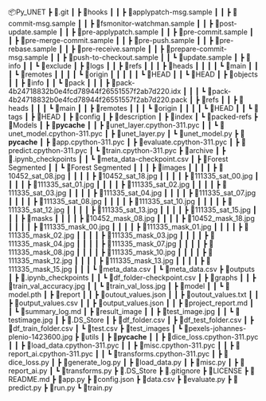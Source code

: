 📦Py_UNET
 ┣ 📂.git
 ┃ ┣ 📂hooks
 ┃ ┃ ┣ 📜applypatch-msg.sample
 ┃ ┃ ┣ 📜commit-msg.sample
 ┃ ┃ ┣ 📜fsmonitor-watchman.sample
 ┃ ┃ ┣ 📜post-update.sample
 ┃ ┃ ┣ 📜pre-applypatch.sample
 ┃ ┃ ┣ 📜pre-commit.sample
 ┃ ┃ ┣ 📜pre-merge-commit.sample
 ┃ ┃ ┣ 📜pre-push.sample
 ┃ ┃ ┣ 📜pre-rebase.sample
 ┃ ┃ ┣ 📜pre-receive.sample
 ┃ ┃ ┣ 📜prepare-commit-msg.sample
 ┃ ┃ ┣ 📜push-to-checkout.sample
 ┃ ┃ ┗ 📜update.sample
 ┃ ┣ 📂info
 ┃ ┃ ┗ 📜exclude
 ┃ ┣ 📂logs
 ┃ ┃ ┣ 📂refs
 ┃ ┃ ┃ ┣ 📂heads
 ┃ ┃ ┃ ┃ ┗ 📜main
 ┃ ┃ ┃ ┗ 📂remotes
 ┃ ┃ ┃ ┃ ┗ 📂origin
 ┃ ┃ ┃ ┃ ┃ ┗ 📜HEAD
 ┃ ┃ ┗ 📜HEAD
 ┃ ┣ 📂objects
 ┃ ┃ ┣ 📂info
 ┃ ┃ ┗ 📂pack
 ┃ ┃ ┃ ┣ 📜pack-4b24718832b0e4fcd78944f26551557f2ab7d220.idx
 ┃ ┃ ┃ ┗ 📜pack-4b24718832b0e4fcd78944f26551557f2ab7d220.pack
 ┃ ┣ 📂refs
 ┃ ┃ ┣ 📂heads
 ┃ ┃ ┃ ┗ 📜main
 ┃ ┃ ┣ 📂remotes
 ┃ ┃ ┃ ┗ 📂origin
 ┃ ┃ ┃ ┃ ┗ 📜HEAD
 ┃ ┃ ┗ 📂tags
 ┃ ┣ 📜HEAD
 ┃ ┣ 📜config
 ┃ ┣ 📜description
 ┃ ┣ 📜index
 ┃ ┗ 📜packed-refs
 ┣ 📂Models
 ┃ ┣ 📂__pycache__
 ┃ ┃ ┣ 📜unet_layer.cpython-311.pyc
 ┃ ┃ ┗ 📜unet_model.cpython-311.pyc
 ┃ ┣ 📜unet_layer.py
 ┃ ┗ 📜unet_model.py
 ┣ 📂__pycache__
 ┃ ┣ 📜app.cpython-311.pyc
 ┃ ┣ 📜evaluate.cpython-311.pyc
 ┃ ┣ 📜predict.cpython-311.pyc
 ┃ ┗ 📜train.cpython-311.pyc
 ┣ 📂archive
 ┃ ┣ 📂.ipynb_checkpoints
 ┃ ┃ ┗ 📜meta_data-checkpoint.csv
 ┃ ┣ 📂Forest Segmented
 ┃ ┃ ┗ 📂Forest Segmented
 ┃ ┃ ┃ ┣ 📂images
 ┃ ┃ ┃ ┃ ┣ 📜10452_sat_08.jpg
 ┃ ┃ ┃ ┃ ┣ 📜10452_sat_18.jpg
 ┃ ┃ ┃ ┃ ┣ 📜111335_sat_00.jpg
 ┃ ┃ ┃ ┃ ┣ 📜111335_sat_01.jpg
 ┃ ┃ ┃ ┃ ┣ 📜111335_sat_02.jpg
 ┃ ┃ ┃ ┃ ┣ 📜111335_sat_03.jpg
 ┃ ┃ ┃ ┃ ┣ 📜111335_sat_04.jpg
 ┃ ┃ ┃ ┃ ┣ 📜111335_sat_07.jpg
 ┃ ┃ ┃ ┃ ┣ 📜111335_sat_08.jpg
 ┃ ┃ ┃ ┃ ┣ 📜111335_sat_10.jpg
 ┃ ┃ ┃ ┃ ┣ 📜111335_sat_12.jpg
 ┃ ┃ ┃ ┃ ┣ 📜111335_sat_13.jpg
 ┃ ┃ ┃ ┃ ┣ 📜111335_sat_15.jpg
 ┃ ┃ ┃ ┣ 📂masks
 ┃ ┃ ┃ ┃ ┣ 📜10452_mask_08.jpg
 ┃ ┃ ┃ ┃ ┣ 📜10452_mask_18.jpg
 ┃ ┃ ┃ ┃ ┣ 📜111335_mask_00.jpg
 ┃ ┃ ┃ ┃ ┣ 📜111335_mask_01.jpg
 ┃ ┃ ┃ ┃ ┣ 📜111335_mask_02.jpg
 ┃ ┃ ┃ ┃ ┣ 📜111335_mask_03.jpg
 ┃ ┃ ┃ ┃ ┣ 📜111335_mask_04.jpg
 ┃ ┃ ┃ ┃ ┣ 📜111335_mask_07.jpg
 ┃ ┃ ┃ ┃ ┣ 📜111335_mask_08.jpg
 ┃ ┃ ┃ ┃ ┣ 📜111335_mask_10.jpg
 ┃ ┃ ┃ ┃ ┣ 📜111335_mask_12.jpg
 ┃ ┃ ┃ ┃ ┣ 📜111335_mask_13.jpg
 ┃ ┃ ┃ ┃ ┣ 📜111335_mask_15.jpg
 ┃ ┃ ┃ ┗ 📜meta_data.csv
 ┃ ┗ 📜meta_data.csv
 ┣ 📂outputs
 ┃ ┣ 📂.ipynb_checkpoints
 ┃ ┃ ┗ 📜df_folder-checkpoint.csv
 ┃ ┣ 📂graphs
 ┃ ┃ ┣ 📜train_val_accuracy.jpg
 ┃ ┃ ┗ 📜train_val_loss.jpg
 ┃ ┣ 📂model
 ┃ ┃ ┗ 📜model.pth
 ┃ ┣ 📂report
 ┃ ┃ ┣ 📜outout_values.json
 ┃ ┃ ┣ 📜outout_values.txt
 ┃ ┃ ┣ 📜output_values.csv
 ┃ ┃ ┣ 📜output_values.json
 ┃ ┃ ┣ 📜project_report.md
 ┃ ┃ ┗ 📜summary_log.md
 ┃ ┣ 📂result_image
 ┃ ┃ ┣ 📜test_image.jpg
 ┃ ┃ ┗ 📜testimage.jpg
 ┃ ┣ 📜.DS_Store
 ┃ ┣ 📜df_folder.csv
 ┃ ┣ 📜df_test_folder.csv
 ┃ ┣ 📜df_train_folder.csv
 ┃ ┗ 📜test.csv
 ┣ 📂test_images
 ┃ ┗ 📜pexels-johannes-plenio-1423600.jpg
 ┣ 📂utils
 ┃ ┣ 📂__pycache__
 ┃ ┃ ┣ 📜dice_loss.cpython-311.pyc
 ┃ ┃ ┣ 📜load_data.cpython-311.pyc
 ┃ ┃ ┣ 📜misc.cpython-311.pyc
 ┃ ┃ ┣ 📜report_ai.cpython-311.pyc
 ┃ ┃ ┗ 📜transforms.cpython-311.pyc
 ┃ ┣ 📜dice_loss.py
 ┃ ┣ 📜generate_log.py
 ┃ ┣ 📜load_data.py
 ┃ ┣ 📜misc.py
 ┃ ┣ 📜report_ai.py
 ┃ ┗ 📜transforms.py
 ┣ 📜.DS_Store
 ┣ 📜.gitignore
 ┣ 📜LICENSE
 ┣ 📜README.md
 ┣ 📜app.py
 ┣ 📜config.json
 ┣ 📜data.csv
 ┣ 📜evaluate.py
 ┣ 📜predict.py
 ┣ 📜run.py
 ┗ 📜train.py